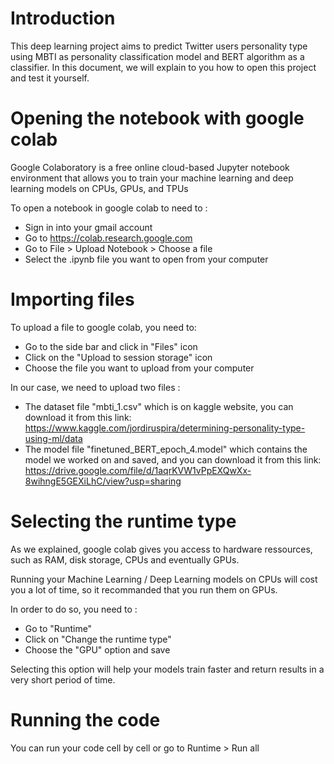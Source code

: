 # Introduction

This deep learning project aims to predict Twitter users personality type using MBTI as personality classification model and BERT algorithm as a classifier.
In this document, we will explain to you how to open this project and test it yourself.


# Opening the notebook with google colab
Google Colaboratory is a free online cloud-based Jupyter notebook environment that allows you to train your machine learning and deep learning models on CPUs, GPUs, and TPUs

To open a notebook in google colab to need to :
  - Sign in into your gmail account
  - Go to https://colab.research.google.com
  - Go to File > Upload Notebook > Choose a file
  - Select the .ipynb file you want to open from your computer

# Importing files

To upload a file to google colab, you need to:
  - Go to the side bar and click in "Files" icon
  - Click on the "Upload to session storage" icon
  - Choose the file you want to upload from your computer

In our case, we need to upload two files :
  - The dataset file "mbti_1.csv" which is on kaggle website, you can download it from this link: https://www.kaggle.com/jordiruspira/determining-personality-type-using-ml/data
  - The model file "finetuned_BERT_epoch_4.model" which contains the model we worked on and saved, and you can download it from this link: https://drive.google.com/file/d/1aqrKVW1vPpEXQwXx-8wihngE5GEXiLhC/view?usp=sharing

# Selecting the runtime type

As we explained, google colab gives you access to hardware ressources, such as RAM, disk storage, CPUs and eventually GPUs.

Running your Machine Learning / Deep Learning models on CPUs will cost you a lot of time, so it recommanded that you run them on GPUs.

In order to do so, you need to :
  - Go to "Runtime"
  - Click on "Change the runtime type"
  - Choose the "GPU" option and save

Selecting this option will help your models train faster and return results in a very short period of time.

# Running the code

You can run your code cell by cell or go to Runtime > Run all